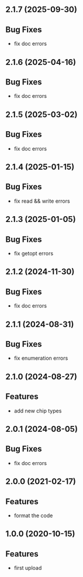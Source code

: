 ## 2.1.7 (2025-09-30)

## Bug Fixes

- fix doc errors

## 2.1.6 (2025-04-16)

## Bug Fixes

- fix doc errors

## 2.1.5 (2025-03-02)

## Bug Fixes

- fix doc errors

## 2.1.4 (2025-01-15)

## Bug Fixes

- fix read && write errors

## 2.1.3 (2025-01-05)

## Bug Fixes

- fix getopt errors

## 2.1.2 (2024-11-30)

## Bug Fixes

- fix doc errors

## 2.1.1 (2024-08-31)

## Bug Fixes

- fix enumeration errors

## 2.1.0 (2024-08-27)

## Features

- add new chip types

## 2.0.1 (2024-08-05)

## Bug Fixes

- fix doc errors

## 2.0.0 (2021-02-17)

## Features

- format the code

## 1.0.0 (2020-10-15)

## Features

- first upload

